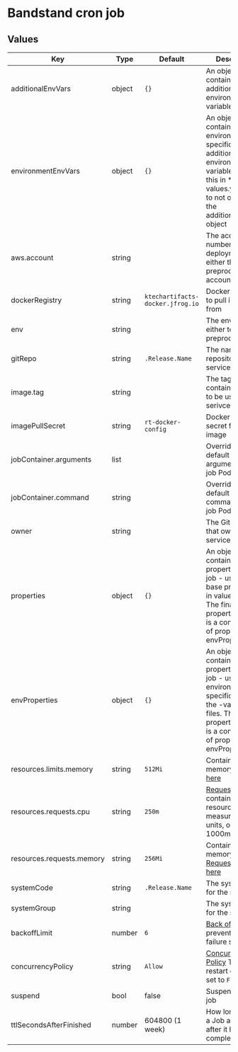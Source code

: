 # Bandstand cron job

## Values

| Key                       | Type    | Default                          | Description                                                                                                                                                                                                                                                                                    |
|---------------------------|---------|----------------------------------|------------------------------------------------------------------------------------------------------------------------------------------------------------------------------------------------------------------------------------------------------------------------------------------------|
| additionalEnvVars         | object  | `{}`                             | An object containing additional environment variables                                                                                                                                                                                                                                          |
| environmentEnvVars        | object  | `{}`                             | An object containing environment specific additional environment variables. Use this in *-values.yaml files to not overwrite the additionalEnvVars object                                                                                                                                      |
| aws.account               | string  |                                  | The account number of the deployment either the test, preprod or prod account                                                                                                                                                                                                                  |
| dockerRegistry            | string  | `ktechartifacts-docker.jfrog.io` | Docker registry to pull images from                                                                                                                                                                                                                                                            |
| env                       | string  |                                  | The environment, either test, preprod or prod                                                                                                                                                                                                                                                  |
| gitRepo                   | string  | `.Release.Name`                  | The name of the repository for the service                                                                                                                                                                                                                                                     |
| image.tag                 | string  |                                  | The tag for container image to be used in the serivce                                                                                                                                                                                                                                          |
| imagePullSecret           | string  | `rt-docker-config`               | Docker registry secret for pulling image                                                                                                                                                                                                                                                       |
| jobContainer.arguments    | list    |                                  | Override the default container arguments for the job Pod                                                                                                                                                                                                                                       |
| jobContainer.command      | string  |                                  | Override the default container command for the job Pod                                                                                                                                                                                                                                         |
| owner                     | string  |                                  | The GitHub team that owns the service                                                                                                                                                                                                                                                          |
| properties                | object  | `{}`                             | An object containing properties for the job - use this for base properties in values.yaml. The final properties object is a concatination of properties and envProperties.                                                                                                                     |
| envProperties             | object  | `{}`                             | An object containing properties for the job - use this for environment specific values in the <env>-values.yaml files. The final properties object is a concatination of properties and envProperties.                                                                                         |
| resources.limits.memory   | string  | `512Mi`                          | Container memory [limit](https://kubernetes.io/docs/concepts/configuration/manage-resources-containers/#requests-and-limits), see [here](https://kubernetes.io/docs/concepts/configuration/manage-resources-containers/#meaning-of-memory)                                                     |
| resources.requests.cpu    | string  | `250m`                           | [Requests](https://kubernetes.io/docs/concepts/configuration/manage-resources-containers/#requests-and-limits) for container CPU resources measured in cpu units, one core is 1000m, see [here](https://kubernetes.io/docs/concepts/configuration/manage-resources-containers/#meaning-of-cpu) |
| resources.requests.memory | string  | `256Mi`                          | Container memory [Requests](https://kubernetes.io/docs/concepts/configuration/manage-resources-containers/#requests-and-limits)see [here](https://kubernetes.io/docs/concepts/configuration/manage-resources-containers/#meaning-of-memory)                                                    |
| systemCode                | string  | `.Release.Name`                  | The systemCode for the service                                                                                                                                                                                                                                                                 |
| systemGroup               | string  |                                  | The systemGroup for the service                                                                                                                                                                                                                                                                |
| backoffLimit              | number  | `6`                              | [Back off limit](https://kubernetes.io/docs/concepts/workloads/controllers/job/#pod-backoff-failure-policy) To prevent restart on failure set to 0                                                                                                                                             |
| concurrencyPolicy         | string  | `Allow`                          | [Concurrency Policy](https://kubernetes.io/docs/tasks/job/automated-tasks-with-cron-jobs/#concurrency-policy) To prevent restart on failure set to `Forbid`                                                                                                                                    |
| suspend                   | bool    | false                            | Suspend the cron job                                                                                                                                                                                                                                                                           |
| ttlSecondsAfterFinished   | number  | 604800 (1 week)                  | How long to keep a Job around for after it has completed                                                                                                                                                                                                                                       |
